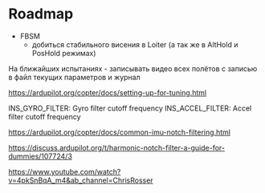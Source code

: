 # Roadmap

* FBSM
    - добиться стабильного висения в Loiter (а так же в AltHold и PosHold режимах)

На ближайших испытаниях
    - записывать видео всех полётов с записью в файл текущих параметров и журнал




https://ardupilot.org/copter/docs/setting-up-for-tuning.html

INS_GYRO_FILTER: Gyro filter cutoff frequency
INS_ACCEL_FILTER: Accel filter cutoff frequency


https://ardupilot.org/copter/docs/common-imu-notch-filtering.html

https://discuss.ardupilot.org/t/harmonic-notch-filter-a-guide-for-dummies/107724/3


https://www.youtube.com/watch?v=4pkSnBqA_m4&ab_channel=ChrisRosser